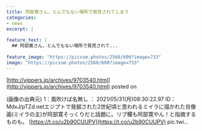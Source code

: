 ```yaml
---
title: 阿部寛さん、とんでもない場所で発見されてしまう
categories:
- news
excerpt: |
  
feature_text: |
  ## 阿部寛さん、とんでもない場所で発見されて...
  
feature_image: "https://picsum.photos/2560/600?image=733"
image: "https://picsum.photos/2560/600?image=733"
---
```


[http://vippers.jp/archives/9703540.html](http://vippers.jp/archives/9703540.html)
posted on 

<!--more-->

(画像の出典元) 1：風吹けば名無し ： 2021/05/31(月)08:30:22.97 ID： MdxJ/pTZd.netエジプトで発掘された2世紀頃と思われるミイラに描かれた肖像画(ミイラの主)が阿部寛そっくりだと話題に。リプ欄も阿部寛やん！と指摘するものも。 [https://t.co/u2b90CUUPV](https://t.co/u2b90CUUPV) pic.twi...
